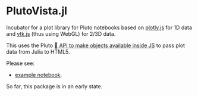 PlutoVista.jl
=============

Incubator for a plot library for Pluto notebooks based on [plotly.js](https://plotly.com/javascript/) for 1D data
and [vtk.js](https://kitware.github.io/vtk-js/index.html) (thus using WebGL)  for 2/3D data.

This uses the Pluto [💁 API to make objects available inside JS](https://github.com/fonsp/Pluto.jl/pull/1124)
to pass plot data from Julia to HTML5.


Please see:

- [example notebook](plutovista.html).


So far, this package is in an early state.



